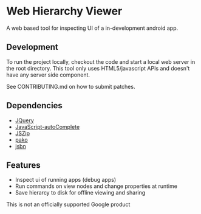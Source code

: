 # Web Hierarchy Viewer

A web based tool for inspecting UI of a in-development android app.

## Development
To run the project locally, checkout the code and start a local web server in the root directory. This tool only uses HTML5/javascript APIs and doesn't have any server side component.

See CONTRIBUTING.md on how to submit patches.

## Dependencies
 - [JQuery](https://github.com/jquery/jquery)
 - [JavaScript-autoComplete](https://github.com/Pixabay/JavaScript-autoComplete)
 - [JSZip](http://stuartk.com/jszip)
 - [pako](https://github.com/nodeca/pako)
 - [jsbn](http://www-cs-students.stanford.edu/~tjw/jsbn/)

## Features
- Inspect ui of running apps (debug apps)
- Run commands on view nodes and change properties at runtime
- Save hierarcy to disk for offline viewing and sharing


This is not an officially supported Google product